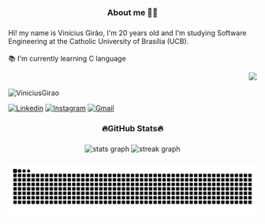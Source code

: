 <h3 align="center">About me  🧑‍💻</h3> 

###

<p align="left">Hi! my name is Vinícius Girão, I'm 20 years old and I'm studying Software Engineering at the Catholic University of Brasília (UCB). <br><br>📚 I'm currently learning C language</p>
<div align="right">
  <img height="200" src="https://i.pinimg.com/originals/15/e7/e3/15e7e300166c962d3b8a22f60b5cac9e.gif"  />
</div>
<p align="left"> <img src="https://komarev.com/ghpvc/?username=ViniciusGirao&label=Profile%20views&color=0e75b6&style=flat" alt="ViniciusGirao" /> </p>

[![Linkedin](https://img.shields.io/badge/LinkedIn-0077B5?style=for-the-badge&logo=linkedin&logoColor=white)](https://www.linkedin.com/in/vin%C3%ADcius-gir%C3%A3o-2249012b6/)
[![Instagram](https://img.shields.io/badge/Instagram-E4405F?style=for-the-badge&logo=instagram&logoColor=white)](https://www.instagram.com/viniciusgirao_o/)
[![Gmail](https://img.shields.io/badge/Gmail-D14836?style=for-the-badge&logo=gmail&logoColor=white)](https://mail.google.com/mail/u/0/#inbox)
###

###

<h3 align="center">🔥GitHub Stats🔥</h3>

###

<div align="center">
  <img src="https://github-readme-stats.vercel.app/api?username=ViniciusGirao&hide_title=false&hide_rank=false&show_icons=true&include_all_commits=true&count_private=true&disable_animations=false&theme=ocean_dark&locale=en&hide_border=false&order=1" height="150" alt="stats graph"  />
  <img src="https://streak-stats.demolab.com?user=ViniciusGirao&locale=en&mode=daily&theme=ocean_dark&hide_border=false&border_radius=5&order=3" height="150" alt="streak graph"  />
</div>

###


###

<picture align="center">
  <source media="(prefers-color-scheme: dark)" srcset="https://raw.githubusercontent.com/ViniciusGirao/ViniciusGirao/output/github-contribution-grid-snake-dark.svg">
  <source media="(prefers-color-scheme: light)" srcset="https://raw.githubusercontent.com/ViniciusGirao/ViniciusGirao/output/github-contribution-grid-snake-dark.svg">
  <img align="center" alt="github contribution grid snake animation" src="https://raw.githubusercontent.com/ViniciusGirao/ViniciusGirao/output/github-contribution-grid-snake.svg">
</picture>
